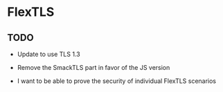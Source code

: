 # FlexTLS

## TODO

- Update to use TLS 1.3
- Remove the SmackTLS part in favor of the JS version

- I want to be able to prove the security of individual FlexTLS scenarios

